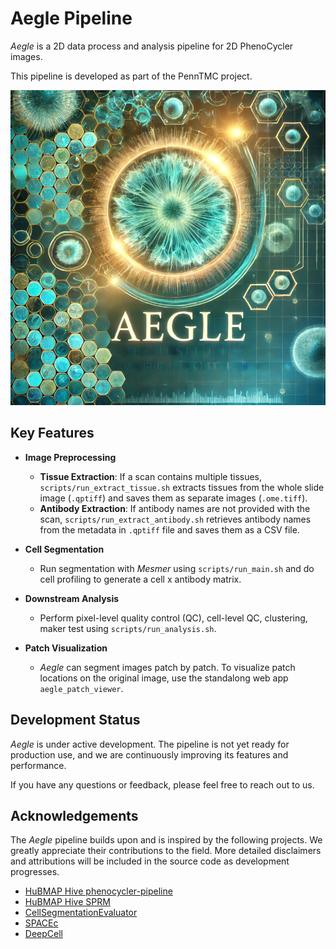 # Aegle Pipeline

*Aegle* is a 2D data process and analysis pipeline for 2D PhenoCycler images. 

This pipeline is developed as part of the PennTMC project.  

![](aegle_icon.png)

## Key Features  

- **Image Preprocessing**  
  - **Tissue Extraction**: If a scan contains multiple tissues, `scripts/run_extract_tissue.sh` extracts tissues from the whole slide image (`.qptiff`) and saves them as separate images (`.ome.tiff`).  
  - **Antibody Extraction**: If antibody names are not provided with the scan, `scripts/run_extract_antibody.sh` retrieves antibody names from the metadata in `.qptiff` file and saves them as a CSV file.  

- **Cell Segmentation**  
  - Run segmentation with *Mesmer* using `scripts/run_main.sh` and do cell profiling to generate a cell x antibody matrix.

- **Downstream Analysis**  
  - Perform pixel-level quality control (QC), cell-level QC, clustering, maker test using `scripts/run_analysis.sh`.  

- **Patch Visualization**  
  - *Aegle* can segment images patch by patch. To visualize patch locations on the original image, use the standalong web app `aegle_patch_viewer`.  

## Development Status  

*Aegle* is under active development. The pipeline is not yet ready for production use, and we are continuously improving its features and performance.  

If you have any questions or feedback, please feel free to reach out to us.  

## Acknowledgements  

The *Aegle* pipeline builds upon and is inspired by the following projects. We greatly appreciate their contributions to the field. More detailed disclaimers and attributions will be included in the source code as development progresses.  

- [HuBMAP Hive phenocycler-pipeline](https://github.com/hubmapconsortium/phenocycler-pipeline)
- [HuBMAP Hive SPRM](https://github.com/hubmapconsortium/sprm)
- [CellSegmentationEvaluator](https://github.com/murphygroup/CellSegmentationEvaluator)
- [SPACEc](https://github.com/yuqiyuqitan/SPACEc)
- [DeepCell](https://github.com/vanvalenlab/deepcell-tf)
